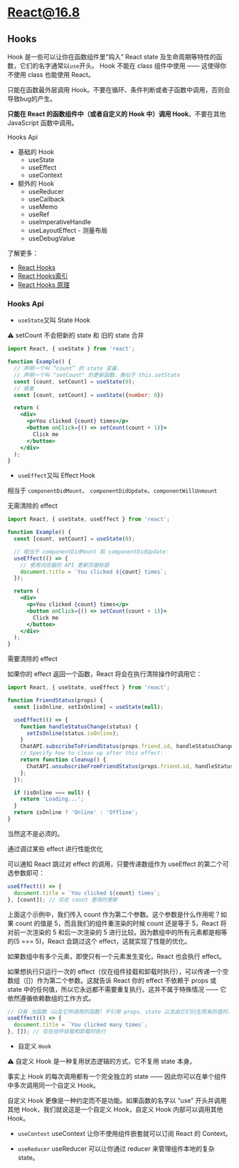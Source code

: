 # React@16.8

## Hooks
Hook 是一些可以让你在函数组件里“钩入” React state 及生命周期等特性的函数，它们的名字通常以`use`开头。
Hook 不能在 class 组件中使用 —— 这使得你不使用 class 也能使用 React。

只能在函数最外层调用 Hook。不要在循环、条件判断或者子函数中调用，否则会导致bug的产生。

**只能在 React 的函数组件中（或者自定义的 Hook 中）调用 Hook**。不要在其他 JavaScript 函数中调用。

Hooks Api
* 基础的 Hook
  * useState
  * useEffect
  * useContext
* 额外的 Hook
  * useReducer
  * useCallback
  * useMemo
  * useRef
  * useImperativeHandle
  * useLayoutEffect - 测量布局
  * useDebugValue
  
了解更多：
* [React Hooks](https://zh-hans.reactjs.org/docs/hooks-intro.html)
* [React Hooks索引](https://react.docschina.org/docs/hooks-reference.html#uselayouteffect)
* [React Hooks 原理](https://github.com/brickspert/blog/issues/26)  

### Hooks Api
* `useState`又叫 State Hook

⚠️ setCount 不会把新的 state 和 旧的 state 合并
```jsx {6,8,13}
import React, { useState } from 'react';

function Example() {
  // 声明一个叫 “count” 的 state 变量，
  // 声明一个叫 "setCount" 的更新函数，类似于 this.setState
  const [count, setCount] = useState(0);
  // 或者
  const [count, setCount] = useState({number: 0})

  return (
    <div>
      <p>You clicked {count} times</p>
      <button onClick={() => setCount(count + 1)}>
        Click me
      </button>
    </div>
  );
}
```
* `useEffect`又叫 Effect Hook

相当于 `componentDidMount`、 `componentDidUpdate`、`componentWillUnmount`

无需清除的 effect
```jsx {1,7,8,9,10}
import React, { useState, useEffect } from 'react';

function Example() {
  const [count, setCount] = useState(0);

  // 相当于 componentDidMount 和 componentDidUpdate:
  useEffect(() => {
    // 使用浏览器的 API 更新页面标题
    document.title = `You clicked ${count} times`;
  });

  return (
    <div>
      <p>You clicked {count} times</p>
      <button onClick={() => setCount(count + 1)}>
        Click me
      </button>
    </div>
  );
}
```
需要清除的 effect

如果你的 effect 返回一个函数，React 将会在执行清除操作时调用它：
```jsx {12,13,14}
import React, { useState, useEffect } from 'react';

function FriendStatus(props) {
  const [isOnline, setIsOnline] = useState(null);

  useEffect(() => {
    function handleStatusChange(status) {
      setIsOnline(status.isOnline);
    }
    ChatAPI.subscribeToFriendStatus(props.friend.id, handleStatusChange);
    // Specify how to clean up after this effect:
    return function cleanup() {
      ChatAPI.unsubscribeFromFriendStatus(props.friend.id, handleStatusChange);
    };
  });

  if (isOnline === null) {
    return 'Loading...';
  }
  return isOnline ? 'Online' : 'Offline';
}
```
当然这不是必须的。

通过调过某些 effect 进行性能优化

可以通知 React 跳过对 effect 的调用，只要传递数组作为 useEffect 的第二个可选参数即可：
```jsx {3}
useEffect(() => {
  document.title = `You clicked ${count} times`;
}, [count]); // 仅在 count 更改时更新
```
上面这个示例中，我们传入 count 作为第二个参数。这个参数是什么作用呢？如果 count 的值是 5，而且我们的组件重渲染的时候 count 还是等于 5，React 
将对前一次渲染的 5 和后一次渲染的 5 进行比较。因为数组中的所有元素都是相等的(5 === 5)，React 会跳过这个 effect，这就实现了性能的优化。

如果数组中有多个元素，即使只有一个元素发生变化，React 也会执行 effect。

如果想执行只运行一次的 effect（仅在组件挂载和卸载时执行），可以传递一个空数组（[]）作为第二个参数。这就告诉 React 你的 effect 不依赖于 props 或
 state 中的任何值，所以它永远都不需要重复执行。这并不属于特殊情况 —— 它依然遵循依赖数组的工作方式。
```jsx {3}
// 只有 当函数（以及它所调用的函数）不引用 props、state 以及由它们衍生而来的值时，你才能放心地把它们从依赖列表中省略。
useEffect(() => {
  document.title = `You clicked many times`;
}, []); // 仅在组件挂载和卸载时执行 
```

* 自定义 `Hook`

⚠️ 自定义 Hook 是一种复用状态逻辑的方式，它不复用 state 本身。

事实上 Hook 的每次调用都有一个完全独立的 state —— 因此你可以在单个组件中多次调用同一个自定义 Hook。

自定义 Hook 更像是一种约定而不是功能。如果函数的名字以 “use” 开头并调用其他 Hook，我们就说这是一个自定义 Hook，自定义 Hook 内部可以调用其他 Hook。

* `useContext`
useContext 让你不使用组件嵌套就可以订阅 React 的 Context。

* `useReducer`
useReducer 可以让你通过 reducer 来管理组件本地的复杂 state。
